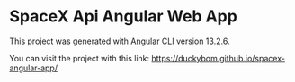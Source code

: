 # SpaceX Api Angular Web App

This project was generated with [Angular CLI](https://github.com/angular/angular-cli) version 13.2.6.

You can visit the project with this link: https://duckybom.github.io/spacex-angular-app/
